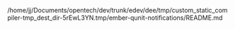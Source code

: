 /home/jj/Documents/opentech/dev/trunk/edev/dee/tmp/custom_static_compiler-tmp_dest_dir-5rEwL3YN.tmp/ember-qunit-notifications/README.md